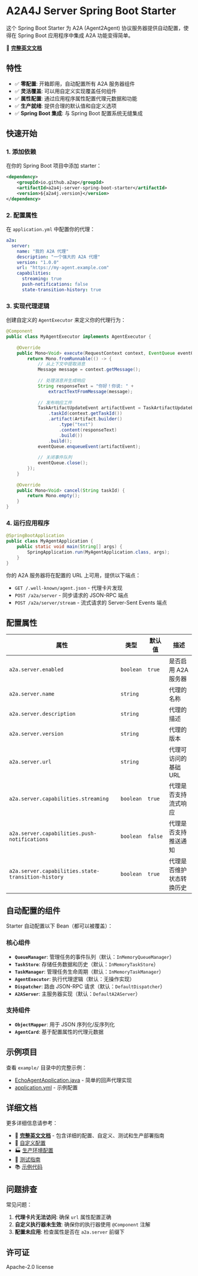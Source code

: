 # A2A4J Server Spring Boot Starter

这个 Spring Boot Starter 为 A2A (Agent2Agent) 协议服务器提供自动配置，使得在 Spring Boot 应用程序中集成 A2A 功能变得简单。

📖 **[完整英文文档](README.md)**

## 特性

- ✅ **零配置**: 开箱即用，自动配置所有 A2A 服务器组件
- ✅ **灵活覆盖**: 可以用自定义实现覆盖任何组件
- ✅ **属性配置**: 通过应用程序属性配置代理元数据和功能
- ✅ **生产就绪**: 提供合理的默认值和自定义选项
- ✅ **Spring Boot 集成**: 与 Spring Boot 配置系统无缝集成

## 快速开始

### 1. 添加依赖

在你的 Spring Boot 项目中添加 starter：

```xml
<dependency>
    <groupId>io.github.a2ap</groupId>
    <artifactId>a2a4j-server-spring-boot-starter</artifactId>
    <version>${a2a4j.version}</version>
</dependency>
```

### 2. 配置属性

在 `application.yml` 中配置你的代理：

```yaml
a2a:
  server:
    name: "我的 A2A 代理"
    description: "一个强大的 A2A 代理"
    version: "1.0.0"
    url: "https://my-agent.example.com"
    capabilities:
      streaming: true
      push-notifications: false
      state-transition-history: true
```

### 3. 实现代理逻辑

创建自定义的 `AgentExecutor` 来定义你的代理行为：

```java
@Component
public class MyAgentExecutor implements AgentExecutor {
    
    @Override
    public Mono<Void> execute(RequestContext context, EventQueue eventQueue) {
        return Mono.fromRunnable(() -> {
            // 从上下文中提取消息
            Message message = context.getMessage();
            
            // 处理消息并生成响应
            String responseText = "你好！你说: " + 
                extractTextFromMessage(message);
            
            // 发布响应工件
            TaskArtifactUpdateEvent artifactEvent = TaskArtifactUpdateEvent.builder()
                .taskId(context.getTaskId())
                .artifact(Artifact.builder()
                    .type("text")
                    .content(responseText)
                    .build())
                .build();
            eventQueue.enqueueEvent(artifactEvent);
            
            // 关闭事件队列
            eventQueue.close();
        });
    }
    
    @Override
    public Mono<Void> cancel(String taskId) {
        return Mono.empty();
    }
}
```

### 4. 运行应用程序

```java
@SpringBootApplication
public class MyAgentApplication {
    public static void main(String[] args) {
        SpringApplication.run(MyAgentApplication.class, args);
    }
}
```

你的 A2A 服务器将在配置的 URL 上可用，提供以下端点：

- `GET /.well-known/agent.json` - 代理卡片发现
- `POST /a2a/server` - 同步请求的 JSON-RPC 端点
- `POST /a2a/server/stream` - 流式请求的 Server-Sent Events 端点

## 配置属性

| 属性 | 类型 | 默认值 | 描述 |
|------|------|--------|------|
| `a2a.server.enabled` | `boolean` | `true` | 是否启用 A2A 服务器 |
| `a2a.server.name` | `string` | | 代理的名称 |
| `a2a.server.description` | `string` | | 代理的描述 |
| `a2a.server.version` | `string` | | 代理的版本 |
| `a2a.server.url` | `string` | | 代理可访问的基础 URL |
| `a2a.server.capabilities.streaming` | `boolean` | `true` | 代理是否支持流式响应 |
| `a2a.server.capabilities.push-notifications` | `boolean` | `false` | 代理是否支持推送通知 |
| `a2a.server.capabilities.state-transition-history` | `boolean` | `true` | 代理是否维护状态转换历史 |

## 自动配置的组件

Starter 自动配置以下 Bean（都可以被覆盖）：

### 核心组件

- **`QueueManager`**: 管理任务的事件队列（默认：`InMemoryQueueManager`）
- **`TaskStore`**: 存储任务数据和历史（默认：`InMemoryTaskStore`）
- **`TaskManager`**: 管理任务生命周期（默认：`InMemoryTaskManager`）
- **`AgentExecutor`**: 执行代理逻辑（默认：无操作实现）
- **`Dispatcher`**: 路由 JSON-RPC 请求（默认：`DefaultDispatcher`）
- **`A2AServer`**: 主服务器实现（默认：`DefaultA2AServer`）

### 支持组件

- **`ObjectMapper`**: 用于 JSON 序列化/反序列化
- **`AgentCard`**: 基于配置属性的代理元数据

## 示例项目

查看 `example/` 目录中的完整示例：

- [EchoAgentApplication.java](example/EchoAgentApplication.java) - 简单的回声代理实现
- [application.yml](example/application.yml) - 示例配置

## 详细文档

更多详细信息请参考：

- 📖 **[完整英文文档](README.md)** - 包含详细的配置、自定义、测试和生产部署指南
- 🔧 [自定义配置](README.md#customization)
- 🏭 [生产环境配置](README.md#advanced-usage)
- 🧪 [测试指南](README.md#testing)
- 📚 [示例代码](README.md#examples)

## 问题排查

常见问题：

1. **代理卡片无法访问**: 确保 `url` 属性配置正确
2. **自定义执行器未生效**: 确保你的执行器使用 `@Component` 注解
3. **配置未应用**: 检查属性是否在 `a2a.server` 前缀下

## 许可证

Apache-2.0 license 

